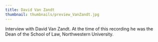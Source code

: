 ```yaml
---
title: David Van Zandt
thumbnail: thumbnails/preview_VanZandt.jpg
---
```

Interview with David Van Zandt. At the time of this recording he was the Dean of the School of Law, Northwestern University.
